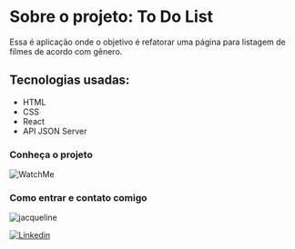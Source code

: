 # Sobre o projeto: To Do List

Essa é aplicação onde o  objetivo é refatorar uma página para listagem de filmes de acordo com gênero. 

## Tecnologias usadas:

* HTML 
* CSS
* React
* API JSON Server

### Conheça o projeto


![WatchMe](https://user-images.githubusercontent.com/64090350/157683729-042858b9-27cf-4f16-8da5-b6304ec44f2a.png)


### Como entrar e contato comigo 



![jacqueline](https://user-images.githubusercontent.com/64090350/157681541-c4aaa9a8-7a19-4e36-a10b-a9e65b83b40e.png)

[![Linkedin](https://img.shields.io/badge/Meu%20Perfil-Linkdin-blueviolet)](https://www.linkedin.com/in/jacqueline-ferreira-a152761a5/)

